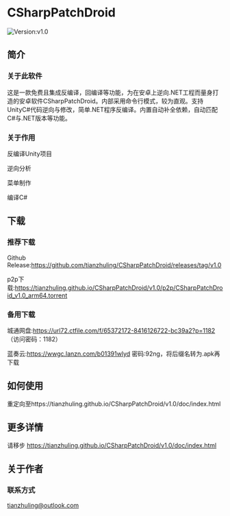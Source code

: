 # CSharpPatchDroid
![Version:v1.0](https://img.shields.io/badge/version-v1.0-blue
)
## 简介
### 关于此软件
这是一款免费且集成反编译，回编译等功能，为在安卓上逆向.NET工程而量身打造的安卓软件CSharpPatchDroid。内部采用命令行模式，较为直观。支持UnityC#代码逆向与修改，简单.NET程序反编译。内置自动补全依赖，自动匹配C#与.NET版本等功能。
### 关于作用
反编译Unity项目

逆向分析

菜单制作

编译C#

## 下载
### 推荐下载
Github Release:https://github.com/tianzhuling/CSharpPatchDroid/releases/tag/v1.0

p2p下载:https://tianzhuling.github.io/CSharpPatchDroid/v1.0/p2p/CSharpPatchDroid_v1.0_arm64.torrent
### 备用下载
城通网盘:https://url72.ctfile.com/f/65372172-8416126722-bc39a2?p=1182 （访问密码：1182）

蓝奏云:https://wwgc.lanzn.com/b01391wlyd
密码:92ng，将后缀名转为.apk再下载
## 如何使用
重定向至https://tianzhuling.github.io/CSharpPatchDroid/v1.0/doc/index.html
## 更多详情
请移步 https://tianzhuling.github.io/CSharpPatchDroid/v1.0/doc/index.html
## 关于作者
### 联系方式
tianzhuling@outlook.com
